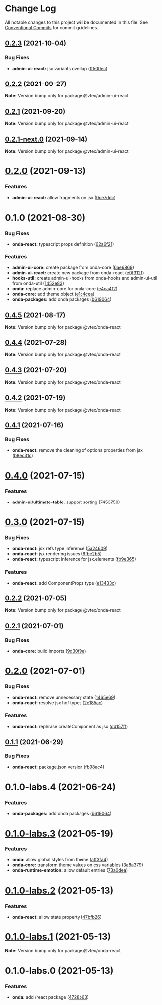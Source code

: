# Change Log

All notable changes to this project will be documented in this file.
See [Conventional Commits](https://conventionalcommits.org) for commit guidelines.

## [0.2.3](https://github.com/vtex/onda/compare/@vtex/admin-ui-react@0.2.2...@vtex/admin-ui-react@0.2.3) (2021-10-04)

### Bug Fixes

- **admin-ui-react:** jsx variants overlap ([ff500ec](https://github.com/vtex/onda/commit/ff500ec16f8f987dcfb25322fa9cdd114fe80dbf))

## [0.2.2](https://github.com/vtex/onda/compare/@vtex/admin-ui-react@0.2.1...@vtex/admin-ui-react@0.2.2) (2021-09-27)

**Note:** Version bump only for package @vtex/admin-ui-react

## [0.2.1](https://github.com/vtex/onda/compare/@vtex/admin-ui-react@0.2.1-next.0...@vtex/admin-ui-react@0.2.1) (2021-09-20)

**Note:** Version bump only for package @vtex/admin-ui-react

## [0.2.1-next.0](https://github.com/vtex/onda/compare/@vtex/admin-ui-react@0.2.0...@vtex/admin-ui-react@0.2.1-next.0) (2021-09-14)

**Note:** Version bump only for package @vtex/admin-ui-react

# [0.2.0](https://github.com/vtex/onda/compare/@vtex/admin-ui-react@0.1.0...@vtex/admin-ui-react@0.2.0) (2021-09-13)

### Features

- **admin-ui-react:** allow fragments on jsx ([0ce7ddc](https://github.com/vtex/onda/commit/0ce7ddcd7d0f774332dc69e84614305bd68175be))

# 0.1.0 (2021-08-30)

### Bug Fixes

- **onda-react:** typescript props definition ([62a6f21](https://github.com/vtex/onda/commit/62a6f2139578723085f9be55a692ae282c1047fd))

### Features

- **admin-ui-core:** create package from onda-core ([6ae6869](https://github.com/vtex/onda/commit/6ae6869f89b8ce82a9acda6d8a7b424c24daed4d))
- **admin-ui-react:** create new package from onda-react ([e0f312f](https://github.com/vtex/onda/commit/e0f312f31628e0bfec3749b8338125c85c63c0a6))
- **hooks-util:** create admin-ui-hooks from onda-hooks and admin-ui-util from onda-util ([1452e83](https://github.com/vtex/onda/commit/1452e83cd0cc602ce5863cf6b5b4b2ffcf3e1525))
- **onda:** replace admin-core for onda-core ([e4ca4f2](https://github.com/vtex/onda/commit/e4ca4f2c2b508ba84dc8db5646161325b72665f4))
- **onda-core:** add theme object ([e1c4cea](https://github.com/vtex/onda/commit/e1c4ceab3afac0cf31d6ee0dc693b5aa2c9c3a86))
- **onda-packages:** add onda packages ([b619064](https://github.com/vtex/onda/commit/b619064d04d190d5615a2832dbcb86d96efd16ee))

## [0.4.5](https://github.com/vtex/onda/compare/@vtex/onda-react@0.4.4...@vtex/onda-react@0.4.5) (2021-08-17)

**Note:** Version bump only for package @vtex/onda-react

## [0.4.4](https://github.com/vtex/onda/compare/@vtex/onda-react@0.4.3...@vtex/onda-react@0.4.4) (2021-07-28)

**Note:** Version bump only for package @vtex/onda-react

## [0.4.3](https://github.com/vtex/onda/compare/@vtex/onda-react@0.4.2...@vtex/onda-react@0.4.3) (2021-07-20)

**Note:** Version bump only for package @vtex/onda-react

## [0.4.2](https://github.com/vtex/onda/compare/@vtex/onda-react@0.4.1...@vtex/onda-react@0.4.2) (2021-07-19)

**Note:** Version bump only for package @vtex/onda-react

## [0.4.1](https://github.com/vtex/onda/compare/@vtex/onda-react@0.4.0...@vtex/onda-react@0.4.1) (2021-07-16)

### Bug Fixes

- **onda-react:** remove the cleaning of options properties from jsx ([b8ec31c](https://github.com/vtex/onda/commit/b8ec31cf1e557996ea8eb7027edbcfcbe55845fb))

# [0.4.0](https://github.com/vtex/onda/compare/@vtex/onda-react@0.3.0...@vtex/onda-react@0.4.0) (2021-07-15)

### Features

- **admin-ui/ultimate-table:** support sorting ([7453750](https://github.com/vtex/onda/commit/745375001bd28bb73e8a229f14c12e78bd0385da))

# [0.3.0](https://github.com/vtex/onda/compare/@vtex/onda-react@0.2.2...@vtex/onda-react@0.3.0) (2021-07-15)

### Bug Fixes

- **onda-react:** jsx refs type inference ([5a24609](https://github.com/vtex/onda/commit/5a2460960c419a272f16d76a43f9575247643f2a))
- **onda-react:** jsx rendering issues ([6fbe2b5](https://github.com/vtex/onda/commit/6fbe2b585ab083a99a1aa806de3ed0e23ac2451f))
- **onda-react:** typescript inference for jsx.elements ([fb9e365](https://github.com/vtex/onda/commit/fb9e365df6a877a274bc3ea26131a4015fbbcd33))

### Features

- **onda-react:** add ComponentProps type ([e13433c](https://github.com/vtex/onda/commit/e13433c2b9611de3cd6723541fe82064bd1f10cb))

## [0.2.2](https://github.com/vtex/onda/compare/@vtex/onda-react@0.2.1...@vtex/onda-react@0.2.2) (2021-07-05)

**Note:** Version bump only for package @vtex/onda-react

## [0.2.1](https://github.com/vtex/onda/compare/@vtex/onda-react@0.2.0...@vtex/onda-react@0.2.1) (2021-07-01)

### Bug Fixes

- **onda-core:** build imports ([9d30f9e](https://github.com/vtex/onda/commit/9d30f9e743d75b03995547e4d3052aa5a510e095))

# [0.2.0](https://github.com/vtex/onda/compare/@vtex/onda-react@0.1.1...@vtex/onda-react@0.2.0) (2021-07-01)

### Bug Fixes

- **onda-react:** remove unnecessary state ([1465e69](https://github.com/vtex/onda/commit/1465e695a6cb9be6ba3773d0acf51194a0713ea2))
- **onda-react:** resolve jsx hof types ([2e185ac](https://github.com/vtex/onda/commit/2e185ac2dd319f30d1eb4332a13a2299a38e06cb))

### Features

- **onda-react:** rephrase createComponent as jsx ([dd157ff](https://github.com/vtex/onda/commit/dd157ffa2500ed8e911b7d2d04db65268fc7f27b))

## [0.1.1](https://github.com/vtex/onda/compare/@vtex/onda-react@0.1.0-labs.4...@vtex/onda-react@0.1.1) (2021-06-29)

### Bug Fixes

- **onda-react:** package.json version ([fb98ac4](https://github.com/vtex/onda/commit/fb98ac411f80ae253225940a7c687cb458677e4a))

# 0.1.0-labs.4 (2021-06-24)

### Features

- **onda-packages:** add onda packages ([b619064](https://github.com/vtex/onda/commit/b619064d04d190d5615a2832dbcb86d96efd16ee))

# [0.1.0-labs.3](https://github.com/vtex/onda/compare/@vtex/onda-react@0.1.0-labs.2...@vtex/onda-react@0.1.0-labs.3) (2021-05-19)

### Features

- **onda:** allow global styles from theme ([aff3fa4](https://github.com/vtex/onda/commit/aff3fa449c6b92004312bf8ee4f648d7e6258dc0))
- **onda-core:** transform theme values on css variables ([3a8a379](https://github.com/vtex/onda/commit/3a8a379c3ccebf4738b65d39fc38aa8ac594e621))
- **onda-runtime-emotion:** allow default entries ([73a0dea](https://github.com/vtex/onda/commit/73a0deafda0b18ca09ca6eca00637d0c976055d8))

# [0.1.0-labs.2](https://github.com/vtex/onda/compare/@vtex/onda-react@0.1.0-labs.1...@vtex/onda-react@0.1.0-labs.2) (2021-05-13)

### Features

- **onda-react:** allow state property ([47bfb26](https://github.com/vtex/onda/commit/47bfb26bdb2f2f5496a9458505913f8133dfbee2))

# [0.1.0-labs.1](https://github.com/vtex/onda/compare/@vtex/onda-react@0.1.0-labs.0...@vtex/onda-react@0.1.0-labs.1) (2021-05-13)

**Note:** Version bump only for package @vtex/onda-react

# 0.1.0-labs.0 (2021-05-13)

### Features

- **onda:** add /react package ([4728b63](https://github.com/vtex/onda/commit/4728b631011945c4bd25a6e2de57c2d2e4f52c17))
